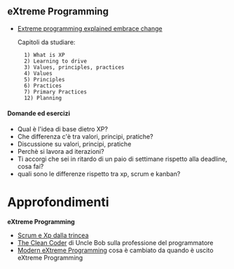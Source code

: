 eXtreme Programming
-------------------

- [Extreme programming explained embrace change](https://www.amazon.it/dp/B00N1ZN6C0/ref=dp-kindle-redirect?_encoding=UTF8&btkr=1)

    Capitoli da studiare:

        1) What is XP
        2) Learning to drive
        3) Values, principles, practices
        4) Values
        5) Principles
        6) Practices
        7) Primary Practices
        12) Planning

#### Domande ed esercizi
- Qual è l'idea di base dietro XP?
- Che differenza c'è tra valori, principi, pratiche?
- Discussione su valori, principi, pratiche
- Perchè si lavora ad iterazioni?
- Ti accorgi che sei in ritardo di un paio di settimane rispetto alla deadline, cosa fai?
- quali sono le differenze rispetto tra xp, scrum e kanban?

Approfondimenti
===============

**eXtreme Programming**
- [Scrum e Xp dalla trincea](http://www.infoq.com/minibooks/scrum-xp-from-the-trenches-2)
- [The Clean Coder](http://www.amazon.it/The-Clean-Coder-Professional-Programmers/dp/0137081073) di Uncle Bob sulla professione del programmatore
- [Modern eXtreme Programming](http://benjiweber.co.uk/blog/2015/04/17/modern-extreme-programming/) cosa è cambiato da quando è uscito eXtreme Programming
